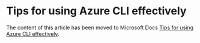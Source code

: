# Tips for using Azure CLI effectively

The content of this article has been moved to Microsoft Docs [Tips for using Azure CLI effectively](https://learn.microsoft.com/cli/azure/use-cli-effectively).
